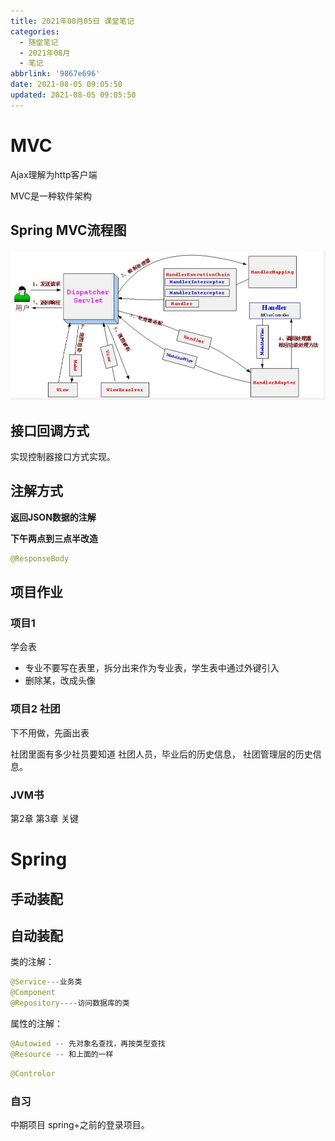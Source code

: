 ```yaml
---
title: 2021年08月05日 课堂笔记
categories:
  - 随堂笔记
  - 2021年08月
  - 笔记
abbrlink: '9867e696'
date: 2021-08-05 09:05:50
updated: 2021-08-05 09:05:50
---
```

# MVC
Ajax理解为http客户端

MVC是一种软件架构

## Spring MVC流程图

![image-20210805095427250](https://raw.githubusercontent.com/lanlan2017/images/master/Blog/2021/08/20210805095427.png)


## 接口回调方式
实现控制器接口方式实现。

## 注解方式





**返回JSON数据的注解**

**下午两点到三点半改造**
```java
@ResponseBody
```


## 项目作业
### 项目1
学会表
- 专业不要写在表里，拆分出来作为专业表，学生表中通过外键引入
- 删除某，改成头像

### 项目2 社团
下不用做，先画出表

社团里面有多少社员要知道
社团人员，毕业后的历史信息，
社团管理层的历史信息。


### JVM书
第2章
第3章 关键



# Spring

## 手动装配

## 自动装配
类的注解：
```java
@Service---业务类
@Component
@Repository----访问数据库的类
```
属性的注解：
```java
@Autowied -- 先对象名查找，再按类型查找
@Resource -- 和上面的一样
```
```java
@Controlor
```


### 自习
中期项目
spring+之前的登录项目。
